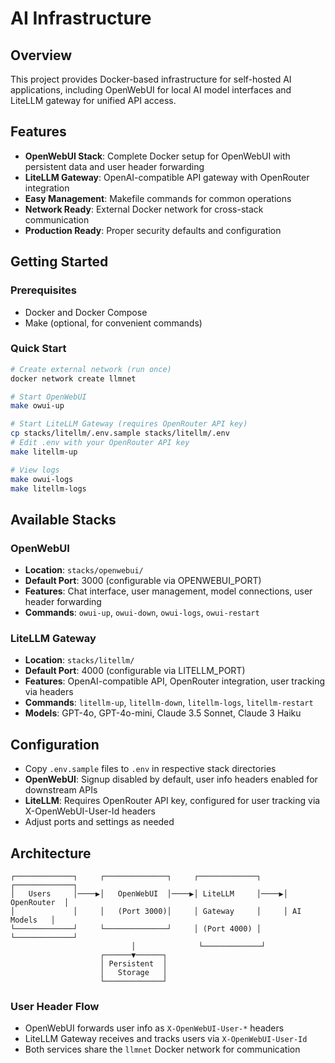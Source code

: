 # AI Infrastructure

## Overview

This project provides Docker-based infrastructure for self-hosted AI applications, including OpenWebUI for local AI model interfaces and LiteLLM gateway for unified API access.

## Features

- **OpenWebUI Stack**: Complete Docker setup for OpenWebUI with persistent data and user header forwarding
- **LiteLLM Gateway**: OpenAI-compatible API gateway with OpenRouter integration
- **Easy Management**: Makefile commands for common operations
- **Network Ready**: External Docker network for cross-stack communication
- **Production Ready**: Proper security defaults and configuration

## Getting Started

### Prerequisites

- Docker and Docker Compose
- Make (optional, for convenient commands)

### Quick Start

```bash
# Create external network (run once)
docker network create llmnet

# Start OpenWebUI
make owui-up

# Start LiteLLM Gateway (requires OpenRouter API key)
cp stacks/litellm/.env.sample stacks/litellm/.env
# Edit .env with your OpenRouter API key
make litellm-up

# View logs
make owui-logs
make litellm-logs
```

## Available Stacks

### OpenWebUI
- **Location**: `stacks/openwebui/`
- **Default Port**: 3000 (configurable via OPENWEBUI_PORT)
- **Features**: Chat interface, user management, model connections, user header forwarding
- **Commands**: `owui-up`, `owui-down`, `owui-logs`, `owui-restart`

### LiteLLM Gateway
- **Location**: `stacks/litellm/`
- **Default Port**: 4000 (configurable via LITELLM_PORT)
- **Features**: OpenAI-compatible API, OpenRouter integration, user tracking via headers
- **Commands**: `litellm-up`, `litellm-down`, `litellm-logs`, `litellm-restart`
- **Models**: GPT-4o, GPT-4o-mini, Claude 3.5 Sonnet, Claude 3 Haiku

## Configuration

- Copy `.env.sample` files to `.env` in respective stack directories
- **OpenWebUI**: Signup disabled by default, user info headers enabled for downstream APIs
- **LiteLLM**: Requires OpenRouter API key, configured for user tracking via X-OpenWebUI-User-Id headers
- Adjust ports and settings as needed

## Architecture

```
┌─────────────┐     ┌──────────────┐     ┌─────────────┐     ┌─────────────┐
│   Users     │────▶│   OpenWebUI  │────▶│ LiteLLM     │────▶│ OpenRouter  │
│             │     │   (Port 3000)│     │ Gateway     │     │ AI Models   │
└─────────────┘     └──────────────┘     │ (Port 4000) │     └─────────────┘
                           │              └─────────────┘
                    ┌──────▼──────┐
                    │ Persistent  │
                    │   Storage   │
                    └─────────────┘
```

### User Header Flow
- OpenWebUI forwards user info as `X-OpenWebUI-User-*` headers
- LiteLLM Gateway receives and tracks users via `X-OpenWebUI-User-Id`
- Both services share the `llmnet` Docker network for communication